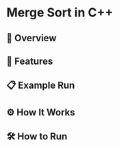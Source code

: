 # Merge Sort in C++

## 📌 Overview

## 🔧 Features

## 📋 Example Run

## ⚙ How It Works

## 🛠 How to Run
